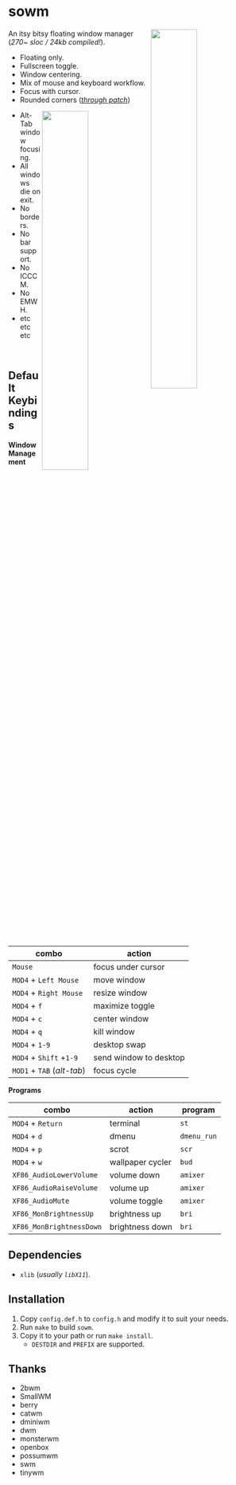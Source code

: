 # sowm

<a href="https://user-images.githubusercontent.com/6799467/66687576-9747c200-ec72-11e9-947d-5b96753eab03.jpg"><img src="https://user-images.githubusercontent.com/6799467/66687576-9747c200-ec72-11e9-947d-5b96753eab03.jpg" width="43%" align="right"></a>

An itsy bitsy floating window manager (*270~ sloc / 24kb compiled!*).

- Floating only.
- Fullscreen toggle.
- Window centering.
- Mix of mouse and keyboard workflow.
- Focus with cursor.
- Rounded corners (*[through patch](https://github.com/dylanaraps/sowm/blob/master/patches/sowm-rounded-corners.patch)*)

<a href="https://user-images.githubusercontent.com/6799467/66687814-8cd9f800-ec73-11e9-97b8-6ae77876bd1b.jpg"><img src="https://user-images.githubusercontent.com/6799467/66687814-8cd9f800-ec73-11e9-97b8-6ae77876bd1b.jpg" width="43%" align="right"></a>

- Alt-Tab window focusing.
- All windows die on exit.
- No borders.
- No bar support.
- No ICCCM.
- No EMWH.
- etc etc etc


<br>

## Default Keybindings

**Window Management**

| combo                      | action                 |
| -------------------------- | -----------------------|
| `Mouse`                    | focus under cursor     |
| `MOD4` + `Left Mouse`      | move window            |
| `MOD4` + `Right Mouse`     | resize window          |
| `MOD4` + `f`               | maximize toggle        |
| `MOD4` + `c`               | center window          |
| `MOD4` + `q`               | kill window            |
| `MOD4` + `1-9`             | desktop swap           |
| `MOD4` + `Shift` +`1-9`    | send window to desktop |
| `MOD1` + `TAB` (*alt-tab*) | focus cycle            |

**Programs**

| combo                    | action           | program        |
| ------------------------ | ---------------- | -------------- |
| `MOD4` + `Return`        | terminal         | `st`           |
| `MOD4` + `d`             | dmenu            | `dmenu_run`    |
| `MOD4` + `p`             | scrot            | `scr`          |
| `MOD4` + `w`             | wallpaper cycler | `bud`          |
| `XF86_AudioLowerVolume`  | volume down      | `amixer`       |
| `XF86_AudioRaiseVolume`  | volume up        | `amixer`       |
| `XF86_AudioMute`         | volume toggle    | `amixer`       |
| `XF86_MonBrightnessUp`   | brightness up    | `bri`          |
| `XF86_MonBrightnessDown` | brightness down  | `bri`          |


## Dependencies

- `xlib` (*usually `libX11`*).


## Installation

1) Copy `config.def.h` to `config.h` and modify it to suit your needs.
2) Run `make` to build `sowm`.
3) Copy it to your path or run `make install`.
    - `DESTDIR` and `PREFIX` are supported.


## Thanks

- 2bwm
- SmallWM
- berry
- catwm
- dminiwm
- dwm
- monsterwm
- openbox
- possumwm
- swm
- tinywm
